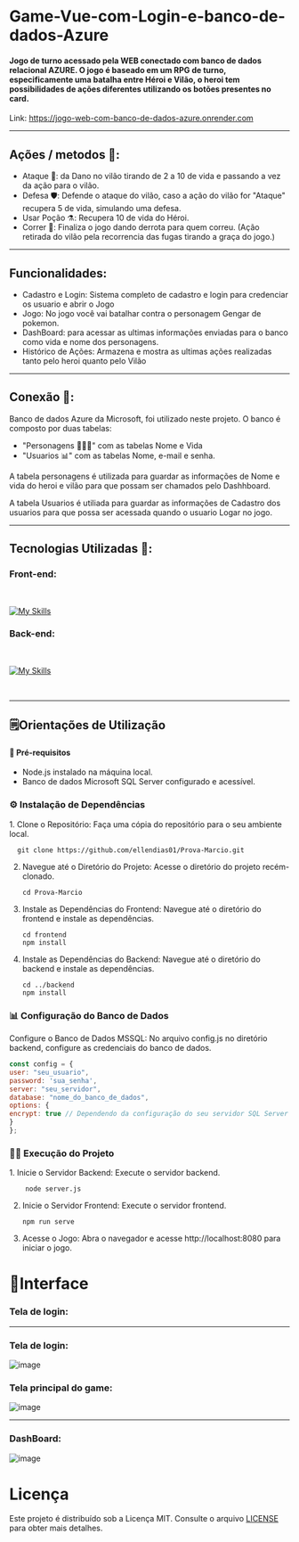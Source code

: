 # Game-Vue-com-Login-e-banco-de-dados-Azure


#### Jogo de turno acessado pela WEB conectado com banco de dados relacional AZURE. O jogo é baseado em um RPG de turno, especificamente uma batalha entre Héroi e Vilão, o heroi tem possibilidades de ações diferentes utilizando os botões presentes no card.


Link: <a href="https://jogo-web-com-banco-de-dados-azure.onrender.com/login.html">https://jogo-web-com-banco-de-dados-azure.onrender.com</a>
<hr>

## Ações / metodos 📝:

- Ataque 🤺: da Dano no vilão tirando de 2 a 10 de vida e passando a vez da ação para o vilão.
- Defesa 🛡️: Defende o ataque do vilão, caso a ação do vilão for "Ataque" recupera 5 de vida, simulando uma defesa.
- Usar Poção ⚗️: Recupera 10 de vida do Héroi.
- Correr 💨: Finaliza o jogo dando derrota para quem correu. (Ação retirada do vilão pela recorrencia das fugas tirando a graça do jogo.)

<hr>


## Funcionalidades: 

- Cadastro e Login: Sistema completo de cadastro e login para credenciar os usuario e abrir o Jogo
- Jogo: No jogo você vai batalhar contra o personagem Gengar de pokemon.
- DashBoard: para acessar as ultimas informações enviadas para o banco como vida e nome dos personagens.
- Histórico de Ações: Armazena e mostra as ultimas ações realizadas tanto pelo heroi quanto pelo Vilão

<hr>

 ## Conexão 🔗:
 
 Banco de dados Azure da Microsoft, foi utilizado neste projeto. O banco é composto por duas tabelas: 
 
- "Personagens 🧙🏻‍♂️" com as tabelas Nome e Vida 
- "Usuarios 📊" com as tabelas Nome, e-mail e senha.

A tabela personagens é utilizada para guardar as informações de Nome e vida do heroi e vilão para que possam ser chamados pelo Dashhboard. 

A tabela Usuarios é utiliada para guardar as informações de Cadastro dos usuarios para que possa ser acessada quando o usuario Logar no jogo.

<hr>

## Tecnologias Utilizadas 🤖: 


### Front-end:
<br>

[![My Skills](https://skillicons.dev/icons?i=html,css,vue,&perline=3)](https://skillicons.dev)

### Back-end:
<br>

[![My Skills](https://skillicons.dev/icons?i=js,nodejs&perline=2)](https://skillicons.dev)

<br>

<hr>

## 🗒️Orientações de Utilização

#### 🚀 Pré-requisitos

- Node.js instalado na máquina local.
- Banco de dados Microsoft SQL Server configurado e acessível.
    
<h3> ⚙️  Instalação de Dependências </h3>
1. Clone o Repositório: Faça uma cópia do repositório para o seu ambiente local.

      git clone https://github.com/ellendias01/Prova-Marcio.git
2. Navegue até o Diretório do Projeto: Acesse o diretório do projeto recém-clonado.

       cd Prova-Marcio
3. Instale as Dependências do Frontend: Navegue até o diretório do frontend e instale as dependências.

       cd frontend
       npm install
4. Instale as Dependências do Backend: Navegue até o diretório do backend e instale as dependências.

       cd ../backend
       npm install

    
<h3> 📊 Configuração do Banco de Dados </h3>
Configure o Banco de Dados MSSQL: No arquivo config.js no diretório backend, configure as credenciais do banco de dados.

```javascript
const config = {
user: "seu_usuario",
password: 'sua_senha',
server: "seu_servidor",
database: "nome_do_banco_de_dados",
options: {
encrypt: true // Dependendo da configuração do seu servidor SQL Server
}
};
```
<h3> 🧑‍💻 Execução do Projeto </h3>
1. Inicie o Servidor Backend: Execute o servidor backend.
   
        node server.js
2. Inicie o Servidor Frontend: Execute o servidor frontend.

       npm run serve
  
3. Acesse o Jogo: Abra o navegador e acesse http://localhost:8080 para iniciar o jogo.

 # 🎴Interface
 
### Tela de login:

<hr>

### Tela de login:

![image](https://github.com/GabrielFillip/Jogo-Web-com-banco-de-dados-Azure/assets/142547884/6357fbdf-7f41-474a-86b4-3c2bd125c986)

### Tela principal do game:

![image](https://github.com/GabrielFillip/Jogo-Web-com-banco-de-dados-Azure/assets/142547884/3d5ae9c3-9fc2-465c-b0ba-3fd589cca402)

<hr>

### DashBoard:
![image](https://github.com/GabrielFillip/Jogo-Web-com-banco-de-dados-Azure/assets/142547884/f1033ed7-716a-4410-af22-16f396aed3f2)


# Licença
Este projeto é distribuído sob a Licença MIT. Consulte o arquivo [LICENSE](https://github.com/ellendias01/Prova-Marcio/blob/main/LICENSE) para obter mais detalhes.


  
